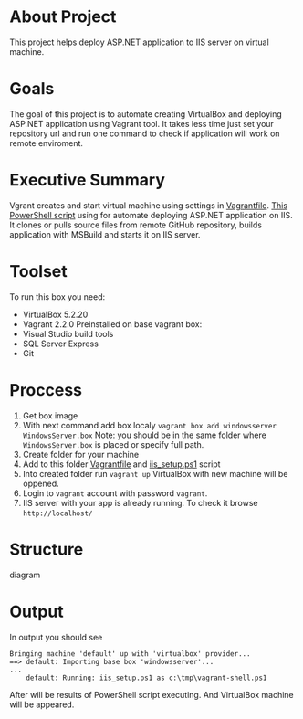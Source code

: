 # About Project
This project helps deploy ASP.NET application to IIS server on virtual machine.
# Goals
The goal of this project is to automate creating VirtualBox and deploying ASP.NET application using Vagrant tool. It takes less time just set your repository url and run one command to check if application will work on remote enviroment.    
# Executive Summary
Vgrant creates and start virtual machine using settings in [Vagrantfile](https://github.com/LenaShy/MyBookStore/blob/master/Vagrantfile).
 [This PowerShell script](https://github.com/LenaShy/MyBookStore/blob/master/iis_setup.ps1) using for automate deploying ASP.NET application on IIS. It clones or pulls source files from remote GitHub repository, builds application with MSBuild and starts it on IIS server.  
# Toolset
To run this box you need:
* VirtualBox 5.2.20
* Vagrant 2.2.0
Preinstalled on base vagrant box:
* Visual Studio build tools
* SQL Server Express 
* Git
# Proccess
1. Get box image
2. With next command add box localy
```vagrant box add windowsserver WindowsServer.box```
Note: you should be in the same folder where `WindowsServer.box` is placed or specify full path.
3. Create folder for your machine
4. Add to this folder [Vagrantfile](https://github.com/LenaShy/MyBookStore/blob/master/Vagrantfile) and [iis_setup.ps1](https://github.com/LenaShy/MyBookStore/blob/master/iis_setup.ps1) script 
5. Into created folder run
`vagrant up`
VirtualBox with new machine will be oppened.
6. Login to `vagrant` account with password `vagrant`.
7. IIS server with your app is already running. To check it browse `http://localhost/`
# Structure 
diagram
# Output
In output you should see 
```
Bringing machine 'default' up with 'virtualbox' provider...
==> default: Importing base box 'windowsserver'...
...
    default: Running: iis_setup.ps1 as c:\tmp\vagrant-shell.ps1
 ```
After will be results of PowerShell script executing. And VirtualBox machine will be appeared.
    
    
